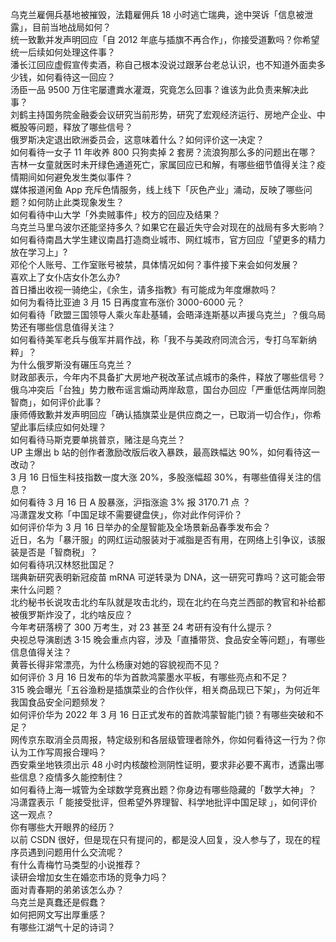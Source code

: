 乌克兰雇佣兵基地被摧毁，法籍雇佣兵 18 小时逃亡瑞典，途中哭诉「信息被泄露」，目前当地战局如何？  
统一致歉并发声明回应「自 2012 年底与插旗不再合作」，你接受道歉吗？你希望统一后续如何处理这件事？  
潘长江回应虚假宣传卖酒，称自己根本没说过跟茅台老总认识，也不知道外面卖多少钱，如何看待这一回应？  
汤臣一品 9500 万住宅屡遭粪水灌溉，究竟怎么回事？谁该为此负责来解决此事？  
刘鹤主持国务院金融委会议研究当前形势，研究了宏观经济运行、房地产企业、中概股等问题，释放了哪些信号？  
俄罗斯决定退出欧洲委员会，这意味着什么？如何评价这一决定？  
如何看待一女子 11 年收养 800 只狗卖掉 2 套房？流浪狗那么多的问题出在哪？  
吉林一女童就医时未开绿色通道死亡，家属回应已和解，有哪些细节值得关注？疫情期间如何避免发生类似事件？  
媒体报道闲鱼 App 充斥色情服务，线上线下「灰色产业」涌动，反映了哪些问题？如何防止此类现象发生？  
如何看待中山大学「外卖贼事件」校方的回应及结果？  
乌克兰马里乌波尔还能坚持多久？如果它在最近失守会对现在的战局有多大影响？  
如何看待南昌大学生建议南昌打造商业城市、网红城市，官方回应「望更多的精力放在学习上」?  
邓伦个人账号、工作室账号被禁，具体情况如何？事件接下来会如何发展？  
喜欢上了女仆店女仆怎么办?  
首日播出收视一骑绝尘，《余生，请多指教》有可能成为年度爆款吗？  
如何为看待比亚迪 3 月 15 日再度宣布涨价 3000-6000 元？  
如何看待「欧盟三国领导人乘火车赴基辅，会晤泽连斯基以声援乌克兰」？俄乌局势还有哪些信息值得关注？  
如何看待美军老兵与俄军并肩作战，称「我不与美政府同流合污，专打乌军新纳粹」？  
为什么俄罗斯没有碾压乌克兰？  
财政部表示，今年内不具备扩大房地产税改革试点城市的条件，释放了哪些信号？  
俄乌冲突后「台独」势力散布谣言煽动两岸敌意，国台办回应「严重低估两岸同胞智商」，如何评价此事？  
康师傅致歉并发声明回应「确认插旗菜业是供应商之一，已取消一切合作」，你希望此事后续应如何处理？  
如何看待马斯克要单挑普京，赌注是乌克兰？  
UP 主爆出 b 站的创作者激励改版后收入暴跌，最高跌幅达 90%，如何看待这一改动？  
3 月 16 日恒生科技指数一度大涨 20%，多股涨幅超 30%，有哪些值得关注的信息？  
如何看待 3 月 16 日 A 股暴涨，沪指涨逾 3% 报 3170.71 点 ？  
冯潇霆发文称「中国足球不需要键盘侠」，你对此作何评价？  
如何评价华为  3  月  16  日举办的全屋智能及全场景新品春季发布会？  
近日，名为「暴汗服」的网红运动服装对于减脂是否有用，在网络上引争议，该服装是否是「智商税」？  
如何看待巩汉林怒批国足？  
瑞典新研究表明新冠疫苗 mRNA 可逆转录为 DNA，这一研究可靠吗？这可能会带来什么问题？  
北约秘书长说攻击北约车队就是攻击北约，现在北约在乌克兰西部的教官和补给都被俄罗斯炸没了，北约啥反应？  
今年考研落榜了 300 万考生，对 23 甚至 24 考研有没有什么提示？  
央视总导演剧透 3·15 晚会重点内容，涉及「直播带货、食品安全等问题」，有哪些信息值得关注？  
黄蓉长得非常漂亮，为什么杨康对她的容貌视而不见？  
如何评价 3 月 16 日发布的华为首款鸿蒙墨水平板，有哪些亮点和不足？  
315 晚会曝光「五谷渔粉是插旗菜业的合作伙伴，相关商品现已下架」，为何近年我国食品安全问题频发？  
如何评价华为 2022 年 3 月 16 日正式发布的首款鸿蒙智能门锁？有哪些突破和不足？  
网传京东取消全员周报，特定级别和各层级管理者除外，你如何看待这一行为？你认为工作写周报合理吗？  
西安乘坐地铁须出示 48 小时内核酸检测阴性证明，要求非必要不离市，透露出哪些信息？疫情多久能控制住？  
如何看待上海一城管为全球数学竞赛出题？你身边有哪些隐藏的「数学大神」？  
冯潇霆表示「 能接受批评，但希望外界理智、科学地批评中国足球 」，如何评价这一观点？  
你有哪些大开眼界的经历？  
以前 CSDN 很好，但是现在只有提问的，都是没人回复，没人参与了，现在的程序员遇到问题用什么交流呢？  
有什么青梅竹马类型的小说推荐？  
读研会增加女生在婚恋市场的竞争力吗？  
面对青春期的弟弟该怎么办？  
乌克兰是真蠢还是假蠢？  
如何把网文写出厚重感？  
有哪些江湖气十足的诗词？  
